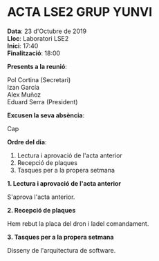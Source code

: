 # ACTA LSE2 GRUP YUNVI


**Data**: 23 d'Octubre de 2019  
**Lloc**: Laboratori LSE2  
**Inici**: 17:40    
**Finalització**: 18:00  


**Presents a la reunió**:   


Pol Cortina (Secretari)  
Izan García  
Alex Muñoz      
Eduard Serra (President)   

**Excusen la seva absència**:


Cap


**Ordre del dia**:


1. Lectura i aprovació de l'acta anterior   
2. Recepció de plaques   
3. Tasques per a la propera setmana  


**1. Lectura i aprovació de l'acta anterior**


S'aprova l'acta anterior.  


**2. Recepció de plaques**

Hem rebut la placa del dron i ladel comandament.   


**3. Tasques per a la propera setmana**


Disseny de l'arquitectura de software.  
